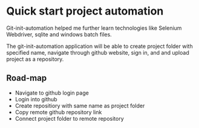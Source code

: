 # Quick start project automation

Git-init-automation helped me further learn technologies like Selenium Webdriver, sqlite and windows batch files. 

The git-init-automation application will be able to create project folder with specified name, navigate through github website, sign in, and and upload project as a repository. 

## Road-map

- Navigate to github login page
- Login into github
- Create repositiory with same name as project folder
- Copy remote github repository link
- Connect project folder to remote repository
